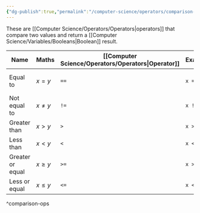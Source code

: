 ```yaml
---
{"dg-publish":true,"permalink":"/computer-science/operators/comparison-operators/","tags":["nooblet","beginner","unfinished"]}
---
```


These are [[Computer Science/Operators/Operators\|operators]] that compare two values and return a [[Computer Science/Variables/Booleans\|Boolean]] result.

| Name             | Maths      | [[Computer Science/Operators/Operators\|Operator]] | Example  | Note                      |
| ---------------- | ---------- | ----------------------- | -------- | ------------------------- |
| Equal to         | $x = y$    | `==`                    | `x == y` | Allows for type coercion. |
| Not equal to     | $x \neq y$ | `!=`                    | `x != y` | Allows for type coercion. |
| Greater than     | $x > y$    | `>`                     | `x > y`  |                           |
| Less than        | $x < y$    | `<`                     | `x < y`  |                           |
| Greater or equal | $x \geq y$ | `>=`                    | `x >= y` |                           |
| Less or equal    | $x \leq y$ | `<=`                    | `x <= y` |                           |
^comparison-ops